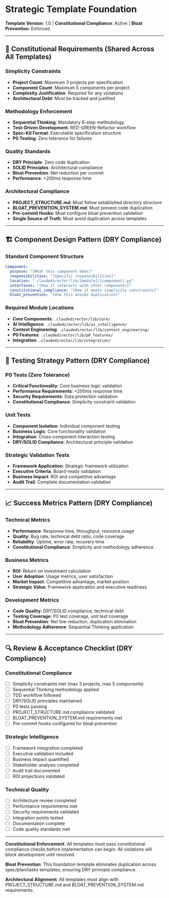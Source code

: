 # Strategic Template Foundation

**Template Version**: 1.0 | **Constitutional Compliance**: Active | **Bloat Prevention**: Enforced

---

## 🎯 **Constitutional Requirements** (Shared Across All Templates)

### **Simplicity Constraints**
- **Project Count**: Maximum 3 projects per specification
- **Component Count**: Maximum 5 components per project
- **Complexity Justification**: Required for any violations
- **Architectural Debt**: Must be tracked and justified

### **Methodology Enforcement**
- **Sequential Thinking**: Mandatory 6-step methodology
- **Test-Driven Development**: RED-GREEN-Refactor workflow
- **Spec-Kit Format**: Executable specification structure
- **P0 Testing**: Zero tolerance for failures

### **Quality Standards**
- **DRY Principle**: Zero code duplication
- **SOLID Principles**: Architectural compliance
- **Bloat Prevention**: Net reduction per commit
- **Performance**: <200ms response time

### **Architectural Compliance**
- **PROJECT_STRUCTURE.md**: Must follow established directory structure
- **BLOAT_PREVENTION_SYSTEM.md**: Must prevent code duplication
- **Pre-commit Hooks**: Must configure bloat prevention validation
- **Single Source of Truth**: Must avoid duplication across templates

---

## 🏗️ **Component Design Pattern** (DRY Compliance)

### **Standard Component Structure**
```yaml
Component:
  purpose: "[What this component does]"
  responsibilities: "[Specific responsibilities]"
  location: ".claudedirector/lib/[module]/[component].py"
  interfaces: "[How it interacts with other components]"
  constitutional_compliance: "[How it meets simplicity constraints]"
  bloat_prevention: "[How this avoids duplication]"
```

### **Required Module Locations**
- **Core Components**: `.claudedirector/lib/core/`
- **AI Intelligence**: `.claudedirector/lib/ai_intelligence/`
- **Context Engineering**: `.claudedirector/lib/context_engineering/`
- **P0 Features**: `.claudedirector/lib/p0_features/`
- **Integration**: `.claudedirector/lib/integration/`

---

## 🧪 **Testing Strategy Pattern** (DRY Compliance)

### **P0 Tests** (Zero Tolerance)
- **Critical Functionality**: Core business logic validation
- **Performance Requirements**: <200ms response time
- **Security Requirements**: Data protection validation
- **Constitutional Compliance**: Simplicity constraint validation

### **Unit Tests**
- **Component Isolation**: Individual component testing
- **Business Logic**: Core functionality validation
- **Integration**: Cross-component interaction testing
- **DRY/SOLID Compliance**: Architectural principle validation

### **Strategic Validation Tests**
- **Framework Application**: Strategic framework utilization
- **Executive Criteria**: Board-ready validation
- **Business Impact**: ROI and competitive advantage
- **Audit Trail**: Complete documentation validation

---

## 📈 **Success Metrics Pattern** (DRY Compliance)

### **Technical Metrics**
- **Performance**: Response time, throughput, resource usage
- **Quality**: Bug rate, technical debt ratio, code coverage
- **Reliability**: Uptime, error rate, recovery time
- **Constitutional Compliance**: Simplicity and methodology adherence

### **Business Metrics**
- **ROI**: Return on investment calculation
- **User Adoption**: Usage metrics, user satisfaction
- **Market Impact**: Competitive advantage, market position
- **Strategic Value**: Framework application and executive readiness

### **Development Metrics**
- **Code Quality**: DRY/SOLID compliance, technical debt
- **Testing Coverage**: P0 test coverage, unit test coverage
- **Bloat Prevention**: Net line reduction, duplication elimination
- **Methodology Adherence**: Sequential Thinking application

---

## 🔍 **Review & Acceptance Checklist** (DRY Compliance)

### **Constitutional Compliance**
- [ ] Simplicity constraints met (max 3 projects, max 5 components)
- [ ] Sequential Thinking methodology applied
- [ ] TDD workflow followed
- [ ] DRY/SOLID principles maintained
- [ ] P0 tests passing
- [ ] PROJECT_STRUCTURE.md compliance validated
- [ ] BLOAT_PREVENTION_SYSTEM.md requirements met
- [ ] Pre-commit hooks configured for bloat prevention

### **Strategic Intelligence**
- [ ] Framework integration completed
- [ ] Executive validation included
- [ ] Business impact quantified
- [ ] Stakeholder analysis completed
- [ ] Audit trail documented
- [ ] ROI projections validated

### **Technical Quality**
- [ ] Architecture review completed
- [ ] Performance requirements met
- [ ] Security requirements validated
- [ ] Integration points tested
- [ ] Documentation complete
- [ ] Code quality standards met

---

**Constitutional Enforcement**: All templates must pass constitutional compliance checks before implementation can begin. All violations will block development until resolved.

**Bloat Prevention**: This foundation template eliminates duplication across spec/plan/tasks templates, ensuring DRY principle compliance.

**Architectural Alignment**: All templates must align with PROJECT_STRUCTURE.md and BLOAT_PREVENTION_SYSTEM.md requirements.
